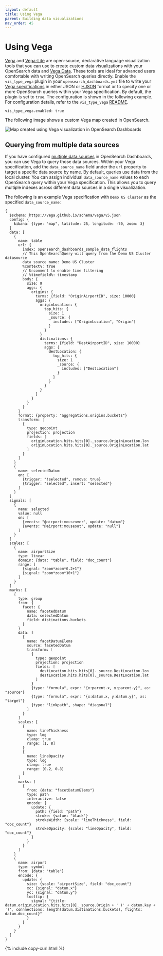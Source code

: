 ```yaml
---
layout: default
title: Using Vega
parent: Building data visualizations
nav_order: 45
---
```


# Using Vega

[Vega](https://vega.github.io/vega/) and [Vega-Lite](https://vega.github.io/vega-lite/) are open-source, declarative language visualization tools that you can use to create custom data visualizations with your OpenSearch data and [Vega Data](https://vega.github.io/vega/docs/data/). These tools are ideal for advanced users comfortable with writing OpenSearch queries directly. Enable the `vis_type_vega` plugin in your `opensearch_dashboards.yml` file to write your [Vega specifications](https://vega.github.io/vega/docs/specification/) in either JSON or [HJSON](https://hjson.github.io/) format or to specify one or more OpenSearch queries within your Vega specification. By default, the plugin is set to `true`. The configuration is shown in the following example. For configuration details, refer to the `vis_type_vega` [README](https://github.com/opensearch-project/OpenSearch-Dashboards/blob/main/src/plugins/vis_type_vega/README.md).

```
vis_type_vega.enabled: true
```

The following image shows a custom Vega map created in OpenSearch.

<img src="{{site.url}}{{site.baseurl}}/images/dashboards/vega-2.png" alt="Map created using Vega visualization in OpenSearch Dashboards">

## Querying from multiple data sources

If you have configured [multiple data sources]({{site.url}}{{site.baseurl}}/dashboards/management/multi-data-sources/) in OpenSearch Dashboards, you can use Vega to query those data sources. Within your Vega specification, add the `data_source_name` field under the `url` property to target a specific data source by name. By default, queries use data from the local cluster. You can assign individual `data_source_name` values to each OpenSearch query within your Vega specification. This allows you to query multiple indexes across different data sources in a single visualization.

The following is an example Vega specification with `Demo US Cluster` as the specified `data_source_name`:

```
{
  $schema: https://vega.github.io/schema/vega/v5.json
  config: {
    kibana: {type: "map", latitude: 25, longitude: -70, zoom: 3}
  }
  data: [
    {
      name: table
      url: {
        index: opensearch_dashboards_sample_data_flights
        // This OpenSearchQuery will query from the Demo US Cluster datasource
        data_source_name: Demo US Cluster
        %context%: true
        // Uncomment to enable time filtering
        // %timefield%: timestamp
        body: {
          size: 0
          aggs: {
            origins: {
              terms: {field: "OriginAirportID", size: 10000}
              aggs: {
                originLocation: {
                  top_hits: {
                    size: 1
                    _source: {
                      includes: ["OriginLocation", "Origin"]
                    }
                  }
                }
                distinations: {
                  terms: {field: "DestAirportID", size: 10000}
                  aggs: {
                    destLocation: {
                      top_hits: {
                        size: 1
                        _source: {
                          includes: ["DestLocation"]
                        }
                      }
                    }
                  }
                }
              }
            }
          }
        }
      }
      format: {property: "aggregations.origins.buckets"}
      transform: [
        {
          type: geopoint
          projection: projection
          fields: [
            originLocation.hits.hits[0]._source.OriginLocation.lon
            originLocation.hits.hits[0]._source.OriginLocation.lat
          ]
        }
      ]
    }
    {
      name: selectedDatum
      on: [
        {trigger: "!selected", remove: true}
        {trigger: "selected", insert: "selected"}
      ]
    }
  ]
  signals: [
    {
      name: selected
      value: null
      on: [
        {events: "@airport:mouseover", update: "datum"}
        {events: "@airport:mouseout", update: "null"}
      ]
    }
  ]
  scales: [
    {
      name: airportSize
      type: linear
      domain: {data: "table", field: "doc_count"}
      range: [
        {signal: "zoom*zoom*0.2+1"}
        {signal: "zoom*zoom*10+1"}
      ]
    }
  ]
  marks: [
    {
      type: group
      from: {
        facet: {
          name: facetedDatum
          data: selectedDatum
          field: distinations.buckets
        }
      }
      data: [
        {
          name: facetDatumElems
          source: facetedDatum
          transform: [
            {
              type: geopoint
              projection: projection
              fields: [
                destLocation.hits.hits[0]._source.DestLocation.lon
                destLocation.hits.hits[0]._source.DestLocation.lat
              ]
            }
            {type: "formula", expr: "{x:parent.x, y:parent.y}", as: "source"}
            {type: "formula", expr: "{x:datum.x, y:datum.y}", as: "target"}
            {type: "linkpath", shape: "diagonal"}
          ]
        }
      ]
      scales: [
        {
          name: lineThickness
          type: log
          clamp: true
          range: [1, 8]
        }
        {
          name: lineOpacity
          type: log
          clamp: true
          range: [0.2, 0.8]
        }
      ]
      marks: [
        {
          from: {data: "facetDatumElems"}
          type: path
          interactive: false
          encode: {
            update: {
              path: {field: "path"}
              stroke: {value: "black"}
              strokeWidth: {scale: "lineThickness", field: "doc_count"}
              strokeOpacity: {scale: "lineOpacity", field: "doc_count"}
            }
          }
        }
      ]
    }
    {
      name: airport
      type: symbol
      from: {data: "table"}
      encode: {
        update: {
          size: {scale: "airportSize", field: "doc_count"}
          xc: {signal: "datum.x"}
          yc: {signal: "datum.y"}
          tooltip: {
            signal: "{title: datum.originLocation.hits.hits[0]._source.Origin + ' (' + datum.key + ')', connnections: length(datum.distinations.buckets), flights: datum.doc_count}"
          }
        }
      }
    }
  ]
}
```
{% include copy-curl.html %}
